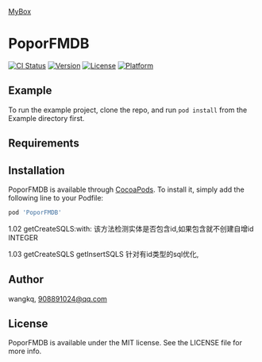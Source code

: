 <a href='https://github.com/popor/mybox'> MyBox </a>

# PoporFMDB

[![CI Status](https://img.shields.io/travis/wangkq/PoporFMDB.svg?style=flat)](https://travis-ci.org/wangkq/PoporFMDB)
[![Version](https://img.shields.io/cocoapods/v/PoporFMDB.svg?style=flat)](https://cocoapods.org/pods/PoporFMDB)
[![License](https://img.shields.io/cocoapods/l/PoporFMDB.svg?style=flat)](https://cocoapods.org/pods/PoporFMDB)
[![Platform](https://img.shields.io/cocoapods/p/PoporFMDB.svg?style=flat)](https://cocoapods.org/pods/PoporFMDB)

## Example

To run the example project, clone the repo, and run `pod install` from the Example directory first.

## Requirements

## Installation

PoporFMDB is available through [CocoaPods](https://cocoapods.org). To install
it, simply add the following line to your Podfile:

```ruby
pod 'PoporFMDB'
```

1.02
getCreateSQLS:with:
该方法检测实体是否包含id,如果包含就不创建自增id INTEGER

1.03
getCreateSQLS getInsertSQLS 针对有id类型的sql优化,

## Author

wangkq, 908891024@qq.com

## License

PoporFMDB is available under the MIT license. See the LICENSE file for more info.
